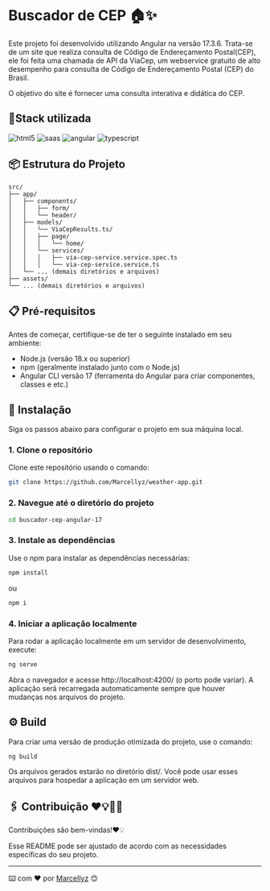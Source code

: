 # Buscador de CEP 🏠✨

Este projeto foi desenvolvido utilizando Angular na versão 17.3.6. Trata-se de um site que realiza consulta de Código de Endereçamento Postal(CEP), ele foi feita uma chamada de API da ViaCep, um webservice gratuito de alto desempenho para consulta de Código de Endereçamento Postal (CEP) do Brasil. 
  
O objetivo do site é fornecer uma consulta interativa e didática do CEP.
## 📍Stack utilizada

<div> 
  
  <img align="inline_block" alt="html5" src="https://img.shields.io/badge/HTML5-E34F26?style=for-the-badge&logo=html5&logoColor=white"/>
  <img align="inline_block" alt="saas" src="https://img.shields.io/badge/Sass-CC6699?style=for-the-badge&logo=sass&logoColor=white"/>
  <img align="inline_block" alt="angular" src="https://img.shields.io/badge/Angular-DD0031?style=for-the-badge&logo=angular&logoColor=white"/>
  <img align="inline_block" alt="typescript" src="https://img.shields.io/badge/TypeScript-007ACC?style=for-the-badge&logo=typescript&logoColor=white"/>
</div>

## 📦 Estrutura do Projeto

```
src/
├── app/
│   ├── components/
│   │   ├── form/
│   │   └── header/
│   ├── models/
│   │   └── ViaCepResults.ts/
│   │   ├── page/
│   │   │   └── home/
│   │   └── services/
│   │   │   ├── via-cep-service.service.spec.ts
│   │   │   └── via-cep-service.service.ts
│   └── ... (demais diretórios e arquivos)
├── assets/
└── ... (demais diretórios e arquivos)
```

##  📋 Pré-requisitos

Antes de começar, certifique-se de ter o seguinte instalado em seu ambiente:

- Node.js (versão 18.x ou superior)
- npm (geralmente instalado junto com o Node.js)
- Angular CLI versão 17 (ferramenta do Angular para criar componentes, classes e etc.)

## 🔧 Instalação

Siga os passos abaixo para configurar o projeto em sua máquina local.
### 1. Clone o repositório

Clone este repositório usando o comando:

```bash
git clone https://github.com/Marcellyz/weather-app.git
```
### 2. Navegue até o diretório do projeto

```bash
cd buscador-cep-angular-17
````

### 3. Instale as dependências

Use o npm para instalar as dependências necessárias:

```bash
npm install
````
ou 
```bash
npm i 
````

### 4. Iniciar a aplicação localmente

Para rodar a aplicação localmente em um servidor de desenvolvimento, execute:

```bash
ng serve
```
Abra o navegador e acesse http://localhost:4200/ (o porto pode variar). A aplicação será recarregada automaticamente sempre que houver mudanças nos arquivos do projeto.

## ⚙️ Build

Para criar uma versão de produção otimizada do projeto, use o comando:

```bash
ng build
````
Os arquivos gerados estarão no diretório dist/. Você pode usar esses arquivos para hospedar a aplicação em um servidor web.

## 🖇️ Contribuição ❤️💡📝🤩

Contribuições são bem-vindas!❤️💡

Esse README pode ser ajustado de acordo com as necessidades específicas do seu projeto.

---
⌨️ com ❤️ por [Marcellyz](https://gist.github.com/Marcellyz) 😊
